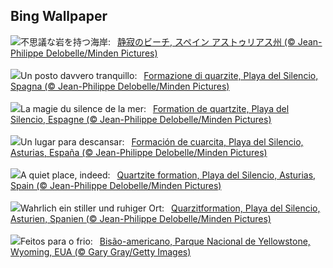 ## Bing Wallpaper
![](https://www.bing.com/th?id=OHR.SilencioSpain_JA-JP2937040234_UHD.jpg&w=1000)不思議な岩を持つ海岸:&nbsp;&ensp;[静寂のビーチ, スペイン アストゥリアス州 (© Jean-Philippe Delobelle/Minden Pictures)](https://www.bing.com/th?id=OHR.SilencioSpain_JA-JP2937040234_UHD.jpg)
<br><br/>
![](https://www.bing.com/th?id=OHR.SilencioSpain_IT-IT5372993928_UHD.jpg&w=1000)Un posto davvero tranquillo:&nbsp;&ensp;[Formazione di quarzite, Playa del Silencio, Spagna (© Jean-Philippe Delobelle/Minden Pictures)](https://www.bing.com/th?id=OHR.SilencioSpain_IT-IT5372993928_UHD.jpg)
<br><br/>
![](https://www.bing.com/th?id=OHR.SilencioSpain_FR-FR1881358209_UHD.jpg&w=1000)La magie du silence de la mer:&nbsp;&ensp;[Formation de quartzite, Playa del Silencio, Espagne (© Jean-Philippe Delobelle/Minden Pictures)](https://www.bing.com/th?id=OHR.SilencioSpain_FR-FR1881358209_UHD.jpg)
<br><br/>
![](https://www.bing.com/th?id=OHR.SilencioSpain_ES-ES5057202656_UHD.jpg&w=1000)Un lugar para descansar:&nbsp;&ensp;[Formación de cuarcita, Playa del Silencio, Asturias, España (© Jean-Philippe Delobelle/Minden Pictures)](https://www.bing.com/th?id=OHR.SilencioSpain_ES-ES5057202656_UHD.jpg)
<br><br/>
![](https://www.bing.com/th?id=OHR.SilencioSpain_EN-GB8484169314_UHD.jpg&w=1000)A quiet place, indeed:&nbsp;&ensp;[Quartzite formation, Playa del Silencio, Asturias, Spain (© Jean-Philippe Delobelle/Minden Pictures)](https://www.bing.com/th?id=OHR.SilencioSpain_EN-GB8484169314_UHD.jpg)
<br><br/>
![](https://www.bing.com/th?id=OHR.SilencioSpain_DE-DE3741175686_UHD.jpg&w=1000)Wahrlich ein stiller und ruhiger Ort:&nbsp;&ensp;[Quarzitformation, Playa del Silencio, Asturien, Spanien (© Jean-Philippe Delobelle/Minden Pictures)](https://www.bing.com/th?id=OHR.SilencioSpain_DE-DE3741175686_UHD.jpg)
<br><br/>
![](https://www.bing.com/th?id=OHR.BisonSnow_PT-BR5474205196_UHD.jpg&w=1000)Feitos para o frio:&nbsp;&ensp;[Bisão-americano, Parque Nacional de Yellowstone, Wyoming, EUA (© Gary Gray/Getty Images)](https://www.bing.com/th?id=OHR.BisonSnow_PT-BR5474205196_UHD.jpg)
<br><br/>
